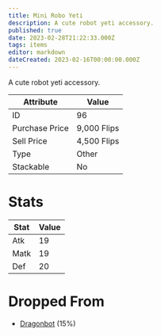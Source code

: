 ```yaml
---
title: Mini Robo Yeti
description: A cute robot yeti accessory.
published: true
date: 2023-02-28T21:22:33.000Z
tags: items
editor: markdown
dateCreated: 2023-02-16T00:00:00.000Z
---
```


A cute robot yeti accessory.

|Attribute|Value|
|-|-|
|ID|96|
|Purchase Price|9,000 Flips|
|Sell Price|4,500 Flips|
|Type|Other|
|Stackable|No|

# Stats
|Stat|Value|
|-|-|
|Atk|19|
|Matk|19|
|Def|20|

# Dropped From
 * [Dragonbot](/monsters/dragonbot) (15%)
